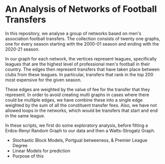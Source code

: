 # An Analysis of Networks of Football Transfers
In this repository, we analyse a group of networks based on men's association football transfers. The collection consists of twenty one graphs, one for every season starting with the 2000-01 season and ending with the 2020-21 season. 

In our graph for each network, the vertices represent leagues, specifically leagues that are the highest level of professional men's football in their country. The edges then represent transfers that have taken place between clubs from these leagues. In particular, transfers that rank in the top 200 most expensive for the given season. 

These edges are weighted by the value of fee for the transfer that they represent. In order to avoid creating multi graphs in cases where there could be multiple edges, we have combine these into a single edge weighted by the sum of all the constituent transfer fees. Also, we have not allowed loops in the networks, which would be transfers that start and end in the same league.   

In these scripts, we first do some exploratory analysis, before fitting a Erdos-Renyi Random Graph to our data and then a Watts-Strogatz Graph. 

- Stochastic Block Models, Portgual betweeness, & Premier League Degree
- Linear Models for prediction
- Purpose of this 
